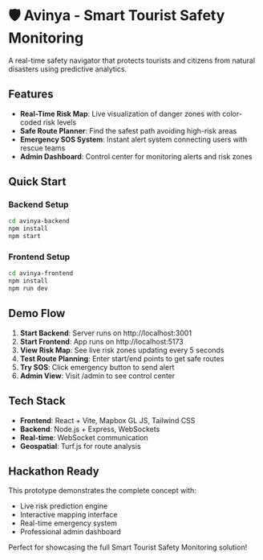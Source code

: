 # 🛡️ Avinya - Smart Tourist Safety Monitoring

A real-time safety navigator that protects tourists and citizens from natural disasters using predictive analytics.

## Features

- **Real-Time Risk Map**: Live visualization of danger zones with color-coded risk levels
- **Safe Route Planner**: Find the safest path avoiding high-risk areas
- **Emergency SOS System**: Instant alert system connecting users with rescue teams
- **Admin Dashboard**: Control center for monitoring alerts and risk zones

## Quick Start

### Backend Setup
```bash
cd avinya-backend
npm install
npm start
```

### Frontend Setup
```bash
cd avinya-frontend
npm install
npm run dev
```

## Demo Flow

1. **Start Backend**: Server runs on http://localhost:3001
2. **Start Frontend**: App runs on http://localhost:5173
3. **View Risk Map**: See live risk zones updating every 5 seconds
4. **Test Route Planning**: Enter start/end points to get safe routes
5. **Try SOS**: Click emergency button to send alert
6. **Admin View**: Visit /admin to see control center

## Tech Stack

- **Frontend**: React + Vite, Mapbox GL JS, Tailwind CSS
- **Backend**: Node.js + Express, WebSockets
- **Real-time**: WebSocket communication
- **Geospatial**: Turf.js for route analysis

## Hackathon Ready

This prototype demonstrates the complete concept with:
- Live risk prediction engine
- Interactive mapping interface
- Real-time emergency system
- Professional admin dashboard

Perfect for showcasing the full Smart Tourist Safety Monitoring solution!
